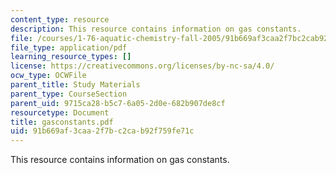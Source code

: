 ```yaml
---
content_type: resource
description: This resource contains information on gas constants.
file: /courses/1-76-aquatic-chemistry-fall-2005/91b669af3caa2f7bc2cab92f759fe71c_gasconstants.pdf
file_type: application/pdf
learning_resource_types: []
license: https://creativecommons.org/licenses/by-nc-sa/4.0/
ocw_type: OCWFile
parent_title: Study Materials
parent_type: CourseSection
parent_uid: 9715ca28-b5c7-6a05-2d0e-682b907de8cf
resourcetype: Document
title: gasconstants.pdf
uid: 91b669af-3caa-2f7b-c2ca-b92f759fe71c
---
```

This resource contains information on gas constants.
